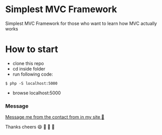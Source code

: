 # Simplest MVC Framework

Simplest MVC Framework for those who want to learn how MVC actually works

# How to start
- clone this repo
- cd inside folder
- run following code: 
```
$ php -S localhost:5000
```
- browse localhost:5000


### Message
<a href="http://bivek.ca" target="_blank" title="Contact Form">Message me from the contact from in my site :love_letter:</a>

Thanks cheers :smile: :gift_heart: :love_letter: :rose: